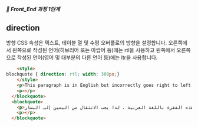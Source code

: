##### 🍑  Front_End 과정 1단계 

## direction 
방향 CSS 속성은 텍스트, 테이블 열 및 수평 오버플로의 방향을 설정합니다. 오른쪽에서 왼쪽으로 작성된 언어(히브리어 또는 아랍어 등)에는 rtl을 사용하고 왼쪽에서 오른쪽으로 작성된 언어(영어 및 대부분의 다른 언어 등)에는 ltr을 사용합니다.

```html
    <style>
blockquote { direction: rtl; width: 300px;}
    </style>
    <p>This paragraph is in English but incorrectly goes right to left.</p>
    <p></p>
  </blockquote>
  <blockquote>
    <p>هذه الفقرة باللغة العربية ، لذا يجب الانتقال من اليمين إلى اليسار.</p>
    <p></p>
  </blockquote>
```


